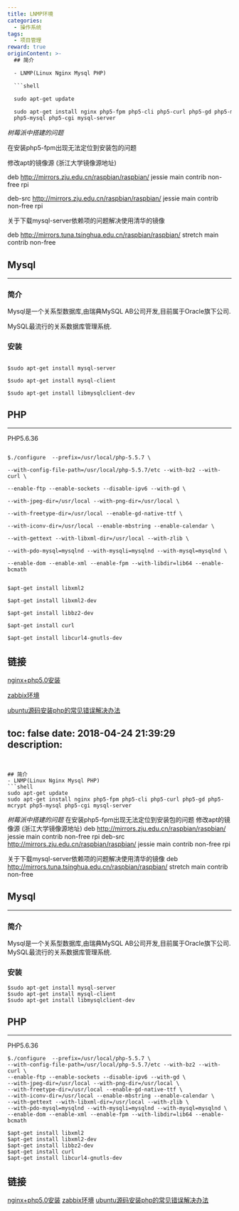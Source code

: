 ```yaml
---
title: LNMP环境
categories:
  - 操作系统
tags:
  - 项目管理
reward: true
originContent: >-
  ## 简介

  - LNMP(Linux Nginx Mysql PHP)

  ```shell

  sudo apt-get update

  sudo apt-get install nginx php5-fpm php5-cli php5-curl php5-gd php5-mcrypt
  php5-mysql php5-cgi mysql-server

  ```


  *树莓派中搭建的问题*

  在安装php5-fpm出现无法定位到安装包的问题

  修改apt的镜像源 (浙江大学镜像源地址)

  deb http://mirrors.zju.edu.cn/raspbian/raspbian/ jessie main contrib non-free
  rpi

  deb-src http://mirrors.zju.edu.cn/raspbian/raspbian/ jessie main contrib
  non-free rpi


  关于下载mysql-server依赖项的问题解决使用清华的镜像

  deb http://mirrors.tuna.tsinghua.edu.cn/raspbian/raspbian/ stretch main
  contrib non-free



  ## Mysql

  --- 

  ### 简介

  Mysql是一个关系型数据库,由瑞典MySQL AB公司开发,目前属于Oracle旗下公司.

  MySQL最流行的关系数据库管理系统.


  ### 安装

  ```shell

  $sudo apt-get install mysql-server

  $sudo apt-get install mysql-client

  $sudo apt-get install libmysqlclient-dev

  ```


  ## PHP

  ---

  PHP5.6.36

  ```shell

  $./configure  --prefix=/usr/local/php-5.5.7 \

  --with-config-file-path=/usr/local/php-5.5.7/etc --with-bz2 --with-curl \

  --enable-ftp --enable-sockets --disable-ipv6 --with-gd \

  --with-jpeg-dir=/usr/local --with-png-dir=/usr/local \

  --with-freetype-dir=/usr/local --enable-gd-native-ttf \

  --with-iconv-dir=/usr/local --enable-mbstring --enable-calendar \

  --with-gettext --with-libxml-dir=/usr/local --with-zlib \

  --with-pdo-mysql=mysqlnd --with-mysqli=mysqlnd --with-mysql=mysqlnd \

  --enable-dom --enable-xml --enable-fpm --with-libdir=lib64 --enable-bcmath


  $apt-get install libxml2

  $apt-get install libxml2-dev

  $apt-get install libbz2-dev

  $apt-get install curl

  $apt-get install libcurl4-gnutls-dev

  ```


  ## 链接

  [nginx+php5.0安装][1]

  [zabbix环境](http://www.ttlsa.com/zabbix/install-zabbix-on-linux-5-ttlsa/)

  [ubuntu源码安装php的常见错误解决办法](https://blog.csdn.net/white__cat/article/details/28907535)


  [1]:https://www.cnblogs.com/kevingrace/p/6212005.html
toc: false
date: 2018-04-24 21:39:29
description:
---
```


## 简介
- LNMP(Linux Nginx Mysql PHP)
```shell
sudo apt-get update
sudo apt-get install nginx php5-fpm php5-cli php5-curl php5-gd php5-mcrypt php5-mysql php5-cgi mysql-server
```

*树莓派中搭建的问题*
在安装php5-fpm出现无法定位到安装包的问题
修改apt的镜像源 (浙江大学镜像源地址)
deb http://mirrors.zju.edu.cn/raspbian/raspbian/ jessie main contrib non-free rpi
deb-src http://mirrors.zju.edu.cn/raspbian/raspbian/ jessie main contrib non-free rpi

关于下载mysql-server依赖项的问题解决使用清华的镜像
deb http://mirrors.tuna.tsinghua.edu.cn/raspbian/raspbian/ stretch main contrib non-free


## Mysql
--- 
### 简介
Mysql是一个关系型数据库,由瑞典MySQL AB公司开发,目前属于Oracle旗下公司.
MySQL最流行的关系数据库管理系统.

### 安装
```shell
$sudo apt-get install mysql-server
$sudo apt-get install mysql-client
$sudo apt-get install libmysqlclient-dev
```

## PHP
---
PHP5.6.36
```shell
$./configure  --prefix=/usr/local/php-5.5.7 \
--with-config-file-path=/usr/local/php-5.5.7/etc --with-bz2 --with-curl \
--enable-ftp --enable-sockets --disable-ipv6 --with-gd \
--with-jpeg-dir=/usr/local --with-png-dir=/usr/local \
--with-freetype-dir=/usr/local --enable-gd-native-ttf \
--with-iconv-dir=/usr/local --enable-mbstring --enable-calendar \
--with-gettext --with-libxml-dir=/usr/local --with-zlib \
--with-pdo-mysql=mysqlnd --with-mysqli=mysqlnd --with-mysql=mysqlnd \
--enable-dom --enable-xml --enable-fpm --with-libdir=lib64 --enable-bcmath

$apt-get install libxml2
$apt-get install libxml2-dev
$apt-get install libbz2-dev
$apt-get install curl
$apt-get install libcurl4-gnutls-dev
```

## 链接
[nginx+php5.0安装][1]
[zabbix环境](http://www.ttlsa.com/zabbix/install-zabbix-on-linux-5-ttlsa/)
[ubuntu源码安装php的常见错误解决办法](https://blog.csdn.net/white__cat/article/details/28907535)

[1]:https://www.cnblogs.com/kevingrace/p/6212005.html